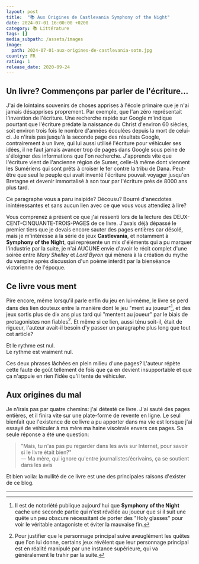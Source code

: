 ```yaml
---
layout: post
title:  "📚 Aux Origines de Castlevania Symphony of the Night"
date: 2024-07-01 16:00:00 +0200
category: 📚 Littérature
tags: []
media_subpath: /assets/images
image:
  path: 2024-07-01-aux-origines-de-castlevania-sotn.jpg
country: FR
rating: 1
release_date: 2020-09-24
---
```


## Un livre? Commençons par parler de l'écriture...

J'ai de lointains souvenirs de choses apprises à l'école primaire que je n'ai jamais désapprises proprement. Par exemple, que l'an zéro représentait l'invention de l'écriture. Une recherche rapide sur Google m'indique pourtant que l'écriture prédate la naissance du Christ d'environ 60 siècles, soit environ trois fois le nombre d'années écoulées depuis la mort de celui-ci. Je n'irais pas jusqu'à la seconde page des résultats Google, contrairement à un livre, qui lui aussi utilisé l'écriture pour véhiculer ses idées, il ne faut jamais avancer trop de pages dans Google sous peine de s'éloigner des informations que l'on recherche. J'apprends vite que l'écriture vient de l'ancienne région de Sumer, celle-là même dont viennent les Sumériens qui sont prêts à croiser le fer contre la tribu de Dana. Peut-être que seul le peuple qui avait inventé l'écriture pouvait voyager jusqu'en Bretagne et devenir immortalisé à son tour par l'écriture près de 8000 ans plus tard.

Ce paragraphe vous a paru insipide? Décousu? Bourré d'anecdotes inintéressantes et sans aucun lien avec ce que vous vous attendiez à lire?

Vous comprenez à présent ce que j'ai ressenti lors de la lecture des DEUX-CENT-CINQUANTE-TROIS-PAGES de ce livre. J'avais déjà dépassé le premier tiers que je devais encore sauter des pages entières car désolé, mais je m'intéresse à la série de jeux **Castlevania**, et notamment à **Symphony of the Night**, qui représente un mix d'éléments qui a pu marquer l'industrie par la suite, je n'ai AUCUNE envie d'avoir le récit complet d'une soirée entre *Mary Shelley* et *Lord Byron* qui mènera à la création du mythe du vampire après discussion d'un poème interdit par la bienséance victorienne de l'époque.

## Ce livre vous ment

Pire encore, même lorsqu'il parle enfin du jeu en lui-même, le livre se perd dans des lien douteux entre la manière dont le jeu "ment au joueur"[^1], et des jeux sortis plus de dix ans plus tard qui "mentent au joueur" par le biais de protagonistes non fiables[^2]. Et même si ce lien, aussi ténu soit-il, était de rigueur, l'auteur avait-il besoin d'y passer un paragraphe plus long que tout cet article?

Et le rythme est nul.   
Le rythme est vraiment nul.

Ces deux phrases lâchées en plein milieu d'une pages? L'auteur répète cette faute de goût tellement de fois que ça en devient insupportable et que ça n'appuie en rien l'idée qu'il tente de véhiculer.

## Aux origines du mal

Je n'irais pas par quatre chemins: j'ai détesté ce livre. J'ai sauté des pages entières, et il finira vite sur une plate-forme de revente en ligne. Le seul bienfait que l'existence de ce livre a pu apporter dans ma vie est lorsque j'ai essayé de véhiculer à ma mère ma haine viscérale envers ces pages. Sa seule réponse a été une question:

> "Mais, tu n'as pas pu regarder dans les avis sur Internet, pour savoir si le livre était bien?"   
> — Ma mère, qui ignore qu'entre journalistes/écrivains, ça se soutient dans les avis

Et bien voila: la nullité de ce livre est une des principales raisons d'exister de ce blog.

* * *
[^1]: Il est de notoriété publique aujourd'hui que **Symphony of the Night** cache une seconde partie qui n'est révélée au joueur que si il suit une quête un peu obscure nécessitant de porter des "Holy glasses" pour voir le véritable antagoniste et éviter la mauvaise fin.
[^2]: Pour justifier que le personnage principal suive aveuglément les quêtes que l'on lui donne, certains jeux révèlent que leur personnage principal est en réalité manipulé par une instance supérieure, qui va généralement le trahir par la suite.
